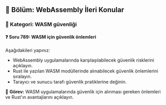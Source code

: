 ## 📘 Bölüm: WebAssembly İleri Konular  
### 🔹 Kategori: WASM güvenliği  
#### ❓ Soru 789: WASM için güvenlik önlemleri

Aşağıdakileri yapınız:

- WebAssembly uygulamalarında karşılaşılabilecek güvenlik risklerini açıklayın.
- Rust ile yazılan WASM modüllerinde alınabilecek güvenlik önlemlerini sıralayın.
- Tarayıcı ve sunucu tarafı güvenlik pratiklerine değinin.

🔧 **Görev:** WASM uygulamalarında güvenlik için alınması gereken önlemleri ve Rust'ın avantajlarını açıklayın.
